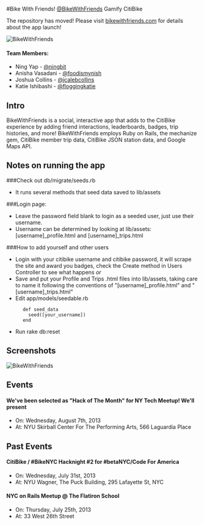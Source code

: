#Bike With Friends! [@BikeWithFriends](http://twitter.com/bikewithfriends)
Gamify CitiBike

The repository has moved! Please visit [bikewithfriends.com](http://bikewithfriends.com) for details about the app launch!

![BikeWithFriends](http://ningbit.github.io/images/bwf-stats.png)

#### Team Members:
- Ning Yap - [@ningbit](http://twitter.com/ningbit)
- Anisha Vasadani - [@foodismynish](http://twitter.com/foodismynish)
- Joshua Collins - [@jcalebcollins](http://twitter.com/jcalebcollins)
- Katie Ishibashi - [@floggingkatie](http://twitter.com/floggingkatie)

## Intro
BikeWithFriends is a social, interactive app that adds to the CitiBike experience by adding friend interactions, leaderboards, badges, trip histories, and more!
BikeWithFriends employs Ruby on Rails, the mechanize gem, CitiBike member trip data, CitiBike JSON station data, and Google Maps API.

## Notes on running the app

###Check out db/migrate/seeds.rb
- It runs several methods that seed data saved to lib/assets

###Login page:
- Leave the password field blank to login as a seeded user, just use their username.
- Username can be determined by looking at lib/assets: [username]_profile.html and [username]_trips.html

###How to add yourself and other users
- Login with your citibike username and citibike password, it will scrape the site and award you badges, check the Create method in Users Controller to see what happens
*or*
- Save and put your Profile and Trips .html files into lib/assets, taking care to name it following the conventions of "[username]\_profile.html" and "[username]\_trips.html"
- Edit app/models/seedable.rb

````
      def seed_data
        seed([your_username])
      end
````
      
- Run rake db:reset

## Screenshots

![BikeWithFriends](http://ningbit.github.io/images/bwf-maps.png)

## Events

#### We've been selected as "Hack of The Month" for NY Tech Meetup! We'll present
- On: Wednesday, August 7th, 2013
- At: NYU Skirball Center For The Performing Arts, 566 Laguardia Place

## Past Events

#### CitiBike / #BikeNYC Hacknight #2 for #betaNYC/Code For America

- On: Wednesday, July 31st, 2013
- At: NYU Wagner, The Puck Building, 295 Lafayette St, NYC

#### NYC on Rails Meetup @ The Flatiron School

- On: Thursday, July 25th, 2013
- At: 33 West 26th Street
